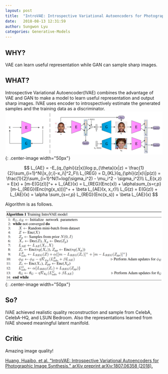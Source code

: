 ```yaml
---
layout: post
title:  "IntroVAE: Introspective Variational Autoencoders for Photographic Image Synthesis"
date:   2018-08-13 12:31:59
author: Sungwon Lyu
categories: Generative-Models
---
```


## WHY? 
VAE can learn useful representation while GAN can sample sharp images.

## WHAT?
Introspective Variational Autoencoder(IVAE) combines the advantage of VAE and GAN to make a model to learn useful representation and output sharp images. IVAE uses encoder to introspectively estimate the generated samples and the training data as a discriminator. 
![image](/assets/images/ivae1.png){: .center-image width="50px"}

$$
L_{AE} = -E_{q_{\phi}(z|x)}log p_{\theta}(x|z) = \frac{1}{2}\sum_{i=1}^N\|x_{r,i}-x_i\|^2_F\\
L_{REG} = D_{KL}(q_{\phi}(z|x)\|p(z)) = \frac{1}{2}\sum_{i=1}^N(1+log(\sigma_i^2) - \mu_i^2 - \sigma_i^2)\\
L_E(x,z) = E(x) + [m-E(G(z))]^+ + L_{AE}(x) = L_{REG}(Enc(x)) + \alpha\sum_{s=r,p}[m-L_{REG}(Enc(ng(x_s)))]^+ + \beta L_{AE}(x, x_r)\\
L_G(z) = E(G(z)) + L_{AE}(x) = \alpha \sum_{s=r,p} L_{REG}(Enc(x_s)) + \beta L_{AE}(x)
$$

Algorithm is as follows.

![image](/assets/images/ivae2.png){: .center-image width="50px"}

## So?
IVAE achieved realistic quality reconstruction and sample from CelebA, CelebA-HQ, and LSUN Bedroom. Also the representations learned from IVAE showed meaningful latent manifold.

## Critic
Amazing image quality!

[Huang, Huaibo, et al. "IntroVAE: Introspective Variational Autoencoders for Photographic Image Synthesis." arXiv preprint arXiv:1807.06358 (2018).](https://arxiv.org/abs/1807.06358)
